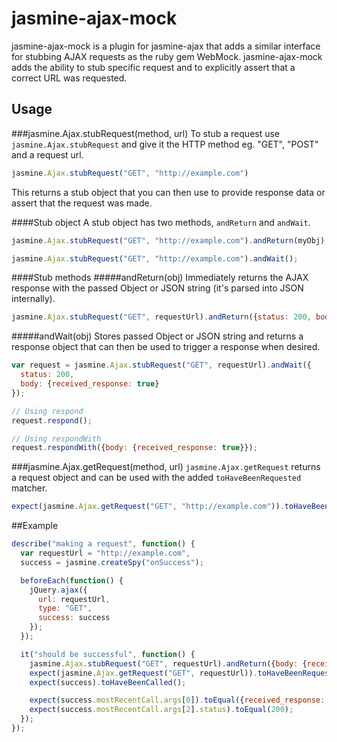 # jasmine-ajax-mock

jasmine-ajax-mock is a plugin for jasmine-ajax that adds a similar interface for stubbing AJAX requests as the ruby gem WebMock. jasmine-ajax-mock adds the ability to stub specific request and to explicitly assert that a correct URL was requested.

## Usage
###jasmine.Ajax.stubRequest(method, url)
To stub a request use `jasmine.Ajax.stubRequest` and give it the HTTP method eg. "GET", "POST" and a request url.

```javascript
jasmine.Ajax.stubRequest("GET", "http://example.com")
```

This returns a stub object that you can then use to provide response data or assert that the request was made.

####Stub object
A stub object has two methods, `andReturn` and `andWait`.

```javascript
jasmine.Ajax.stubRequest("GET", "http://example.com").andReturn(myObj);

jasmine.Ajax.stubRequest("GET", "http://example.com").andWait();
```

####Stub methods
#####andReturn(obj)
Immediately returns the AJAX response with the passed Object or JSON string (it's parsed into JSON internally).

```javascript
jasmine.Ajax.stubRequest("GET", requestUrl).andReturn({status: 200, body: {received_response: true}});
```

#####andWait(obj)
Stores passed Object or JSON string and returns a response object that can then be used to trigger a response when desired.

```javascript
var request = jasmine.Ajax.stubRequest("GET", requestUrl).andWait({
  status: 200,
  body: {received_response: true}
});

// Using respond
request.respond();

// Using respondWith
request.respondWith({body: {received_response: true}});
```

###jasmine.Ajax.getRequest(method, url)
`jasmine.Ajax.getRequest` returns a request object and can be used with the added `toHaveBeenRequested` matcher.

```javascript
expect(jasmine.Ajax.getRequest("GET", "http://example.com")).toHaveBeenRequested();
```

##Example

```javascript
describe("making a request", function() {
  var requestUrl = "http://example.com",
  success = jasmine.createSpy("onSuccess");

  beforeEach(function() {
    jQuery.ajax({
      url: requestUrl,
      type: "GET",
      success: success
    });
  });

  it("should be successful", function() {
    jasmine.Ajax.stubRequest("GET", requestUrl).andReturn({body: {received_response: true}});
    expect(jasmine.Ajax.getRequest("GET", requestUrl)).toHaveBeenRequested();
    expect(success).toHaveBeenCalled();

    expect(success.mostRecentCall.args[0]).toEqual({received_response: true});
    expect(success.mostRecentCall.args[2].status).toEqual(200);
  });
});
```

